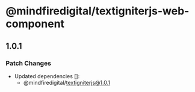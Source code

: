 # @mindfiredigital/textigniterjs-web-component

## 1.0.1

### Patch Changes

- Updated dependencies []:
  - @mindfiredigital/textigniterjs@1.0.1
